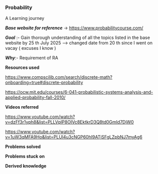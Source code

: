 ### Probability
A Learning journey 


***Base website for reference*** -> https://www.probabilitycourse.com/

***Goal*** :-
  Gain thorough understanding of all the topics listed in the base website by 25 th July 2025 --> changed date from 20 th since I went on vacay ( excuses I know )
  
***Why***:-
  Requirement of RA


**Resources used**

https://www.compscilib.com/search/discrete-math?onboarding=true#discrete-probability

https://ocw.mit.edu/courses/6-041-probabilistic-systems-analysis-and-applied-probability-fall-2010/


**Videos referred**

https://www.youtube.com/watch?v=dzFf3r1yph8&list=PLLVplP8OIVc8EktkrD3Q8td0GmId7DjW0

https://www.youtube.com/watch?v=1uW3qMFA9Ho&list=PLUl4u3cNGP60hI9ATjSFgLZpbNJ7myAg6




**Problems solved**


**Problems stuck on**


**Derived knowledge**



